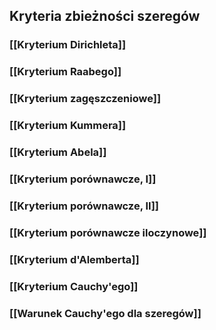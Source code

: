 
## Kryteria zbieżności szeregów
### [[Kryterium Dirichleta]]
### [[Kryterium Raabego]]
### [[Kryterium zagęszczeniowe]]
### [[Kryterium Kummera]]
### [[Kryterium Abela]]
### [[Kryterium porównawcze, I]]
### [[Kryterium porównawcze, II]]
### [[Kryterium porównawcze iloczynowe]]
### [[Kryterium d'Alemberta]]
### [[Kryterium Cauchy'ego]]
### [[Warunek Cauchy'ego dla szeregów]]
